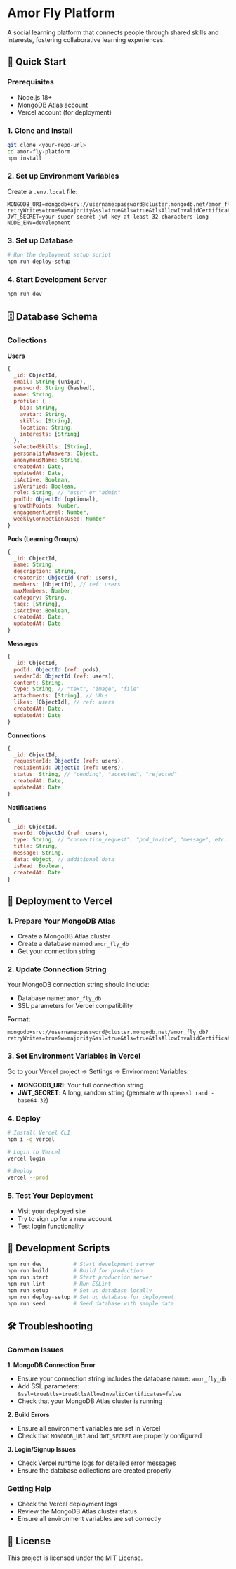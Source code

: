 # Amor Fly Platform

A social learning platform that connects people through shared skills and interests, fostering collaborative learning experiences.

## 🚀 Quick Start

### Prerequisites
- Node.js 18+ 
- MongoDB Atlas account
- Vercel account (for deployment)

### 1. **Clone and Install**
```bash
git clone <your-repo-url>
cd amor-fly-platform
npm install
```

### 2. **Set up Environment Variables**
Create a `.env.local` file:
```env
MONGODB_URI=mongodb+srv://username:password@cluster.mongodb.net/amor_fly_db?retryWrites=true&w=majority&ssl=true&tls=true&tlsAllowInvalidCertificates=false
JWT_SECRET=your-super-secret-jwt-key-at-least-32-characters-long
NODE_ENV=development
```

### 3. **Set up Database**
```bash
# Run the deployment setup script
npm run deploy-setup
```

### 4. **Start Development Server**
```bash
npm run dev
```

## 🗄️ Database Schema

### Collections

**Users**
```javascript
{
  _id: ObjectId,
  email: String (unique),
  password: String (hashed),
  name: String,
  profile: {
    bio: String,
    avatar: String,
    skills: [String],
    location: String,
    interests: [String]
  },
  selectedSkills: [String],
  personalityAnswers: Object,
  anonymousName: String,
  createdAt: Date,
  updatedAt: Date,
  isActive: Boolean,
  isVerified: Boolean,
  role: String, // "user" or "admin"
  podId: ObjectId (optional),
  growthPoints: Number,
  engagementLevel: Number,
  weeklyConnectionsUsed: Number
}
```

**Pods (Learning Groups)**
```javascript
{
  _id: ObjectId,
  name: String,
  description: String,
  creatorId: ObjectId (ref: users),
  members: [ObjectId], // ref: users
  maxMembers: Number,
  category: String,
  tags: [String],
  isActive: Boolean,
  createdAt: Date,
  updatedAt: Date
}
```

**Messages**
```javascript
{
  _id: ObjectId,
  podId: ObjectId (ref: pods),
  senderId: ObjectId (ref: users),
  content: String,
  type: String, // "text", "image", "file"
  attachments: [String], // URLs
  likes: [ObjectId], // ref: users
  createdAt: Date,
  updatedAt: Date
}
```

**Connections**
```javascript
{
  _id: ObjectId,
  requesterId: ObjectId (ref: users),
  recipientId: ObjectId (ref: users),
  status: String, // "pending", "accepted", "rejected"
  createdAt: Date,
  updatedAt: Date
}
```

**Notifications**
```javascript
{
  _id: ObjectId,
  userId: ObjectId (ref: users),
  type: String, // "connection_request", "pod_invite", "message", etc.
  title: String,
  message: String,
  data: Object, // additional data
  isRead: Boolean,
  createdAt: Date
}
```

## 🚀 Deployment to Vercel

### 1. **Prepare Your MongoDB Atlas**
- Create a MongoDB Atlas cluster
- Create a database named `amor_fly_db`
- Get your connection string

### 2. **Update Connection String**
Your MongoDB connection string should include:
- Database name: `amor_fly_db`
- SSL parameters for Vercel compatibility

**Format:**
```
mongodb+srv://username:password@cluster.mongodb.net/amor_fly_db?retryWrites=true&w=majority&ssl=true&tls=true&tlsAllowInvalidCertificates=false
```

### 3. **Set Environment Variables in Vercel**
Go to your Vercel project → Settings → Environment Variables:

- **MONGODB_URI**: Your full connection string
- **JWT_SECRET**: A long, random string (generate with `openssl rand -base64 32`)

### 4. **Deploy**
```bash
# Install Vercel CLI
npm i -g vercel

# Login to Vercel
vercel login

# Deploy
vercel --prod
```

### 5. **Test Your Deployment**
- Visit your deployed site
- Try to sign up for a new account
- Test login functionality

## 🔧 Development Scripts

```bash
npm run dev          # Start development server
npm run build        # Build for production
npm run start        # Start production server
npm run lint         # Run ESLint
npm run setup        # Set up database locally
npm run deploy-setup # Set up database for deployment
npm run seed         # Seed database with sample data
```

## 🛠️ Troubleshooting

### Common Issues

**1. MongoDB Connection Error**
- Ensure your connection string includes the database name: `amor_fly_db`
- Add SSL parameters: `&ssl=true&tls=true&tlsAllowInvalidCertificates=false`
- Check that your MongoDB Atlas cluster is running

**2. Build Errors**
- Ensure all environment variables are set in Vercel
- Check that `MONGODB_URI` and `JWT_SECRET` are properly configured

**3. Login/Signup Issues**
- Check Vercel runtime logs for detailed error messages
- Ensure the database collections are created properly

### Getting Help
- Check the Vercel deployment logs
- Review the MongoDB Atlas cluster status
- Ensure all environment variables are set correctly

## 📝 License

This project is licensed under the MIT License.
